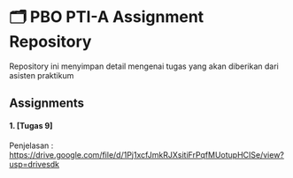 # 🗂️ PBO PTI-A Assignment Repository

Repository ini menyimpan detail mengenai tugas yang akan diberikan dari asisten praktikum

## Assignments
#### 1. [Tugas 9]

Penjelasan :
https://drive.google.com/file/d/1Pj1xcfJmkRJXsitiFrPqfMUotupHCISe/view?usp=drivesdk